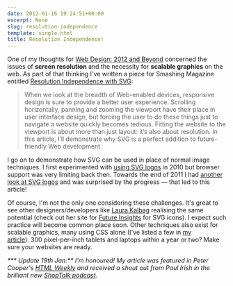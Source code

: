```yaml
---
date: 2012-01-16 19:24:51+00:00
excerpt: None
slug: resolution-independence
template: single.html
title: Resolution Independence!
---
```


One of my thoughts for [Web Design: 2012 and Beyond](/2011/12/15/web-design-2012-and-beyond/) concerned the issues of **screen resolution** and the necessity for **scalable graphics** on the web. As part of that thinking I've written a piece for Smashing Magazine entitled [Resolution Independence with SVG](http://coding.smashingmagazine.com/2012/01/16/resolution-independence-with-svg/):

> When we look at the breadth of Web-enabled devices, responsive design is sure to provide a better user experience. Scrolling horizontally, panning and zooming the viewport have their place in user interface design, but forcing the user to do these things just to navigate a website quickly becomes tedious. Fitting the website to the viewport is about more than just layout: it’s also about resolution. In this article, I’ll demonstrate why SVG is a perfect addition to future-friendly Web development.

I go on to demonstrate how SVG can be used in place of normal image techniques. I first experimented with [using SVG logos](/2010/06/30/using-svg-logos/) in 2010 but browser support was very limiting back then. Towards the end of 2011 I had [another look at SVG logos](/2011/11/11/the-good-the-bad-and-the-logo/) and was surprised by the progress — that led to this article!

Of course, I'm not the only one considering these challenges. It's great to see other designers/developers like [Laura Kalbag](http://laurakalbag.com/) realising the same potential (check out her site for [Future Insights](http://futureinsightslive.com/) for SVG icons). I expect such practice will become common place soon. Other techniques also exist for scalable graphics, many using CSS alone (I've listed a few in [my article](http://coding.smashingmagazine.com/2012/01/16/resolution-independence-with-svg/)). 300 pixel-per-inch tablets and laptops within a year or two? Make sure your websites are ready.

_*** Update 19th Jan:** I'm honoured! My article was featured in Peter Cooper's [HTML Weekly](http://html5weekly.com/archive/21.html) and received a shout out from Paul Irish in the brilliant new [ShopTalk podcast](http://shoptalkshow.com/episodes/002-with-paul-irish/)._
